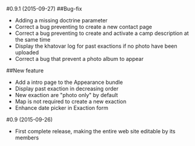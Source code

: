 #0.9.1 (2015-09-27)
##Bug-fix
- Adding a missing doctrine parameter
- Correct a bug preventing to create a new contact page
- Correct a bug preventing to create and activate a camp description at the same time
- Display the khatovar log for past exactions if no photo have been uploaded
- Correct a bug that prevent a photo album to appear

##New feature
- Add a intro page to the Appearance bundle
- Display past exaction in decreasing order
- New exaction are "photo only" by default
- Map is not required to create a new exaction
- Enhance date picker in Exaction form

#0.9 (2015-09-26)
- First complete release, making the entire web site editable by its members
